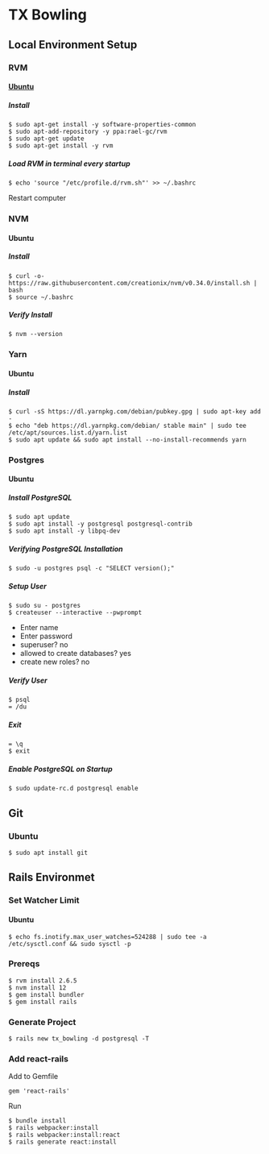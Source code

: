 # TX Bowling
## Local Environment Setup
### RVM
#### [Ubuntu](https://github.com/rvm/ubuntu_rvm)
##### Install

```
$ sudo apt-get install -y software-properties-common
$ sudo apt-add-repository -y ppa:rael-gc/rvm
$ sudo apt-get update
$ sudo apt-get install -y rvm
```
##### Load RVM in terminal every startup
```
$ echo 'source "/etc/profile.d/rvm.sh"' >> ~/.bashrc
```

Restart computer

### NVM
#### Ubuntu
##### Install
```
$ curl -o- https://raw.githubusercontent.com/creationix/nvm/v0.34.0/install.sh | bash
$ source ~/.bashrc
```
##### Verify Install
```
$ nvm --version
```

### Yarn
#### Ubuntu
##### Install
```
$ curl -sS https://dl.yarnpkg.com/debian/pubkey.gpg | sudo apt-key add -
$ echo "deb https://dl.yarnpkg.com/debian/ stable main" | sudo tee /etc/apt/sources.list.d/yarn.list
$ sudo apt update && sudo apt install --no-install-recommends yarn
```
### Postgres

#### Ubuntu

##### Install PostgreSQL

```
$ sudo apt update
$ sudo apt install -y postgresql postgresql-contrib
$ sudo apt install -y libpq-dev
```

##### Verifying PostgreSQL Installation
```
$ sudo -u postgres psql -c "SELECT version();"
```

##### Setup User
```
$ sudo su - postgres
$ createuser --interactive --pwprompt
```
* Enter name
* Enter password
* superuser? no
* allowed to create databases? yes
* create new roles? no

##### Verify User
```
$ psql
= /du
```

##### Exit
```
= \q
$ exit
```

##### Enable PostgreSQL on Startup
```
$ sudo update-rc.d postgresql enable
```

## Git

### Ubuntu

```
$ sudo apt install git
```

## Rails Environmet
### Set Watcher Limit
#### Ubuntu
```
$ echo fs.inotify.max_user_watches=524288 | sudo tee -a /etc/sysctl.conf && sudo sysctl -p
```
### Prereqs
```
$ rvm install 2.6.5
$ nvm install 12
$ gem install bundler
$ gem install rails
```

### Generate Project
```
$ rails new tx_bowling -d postgresql -T
```

### Add react-rails
Add to Gemfile
```
gem 'react-rails'
```
Run
```
$ bundle install
$ rails webpacker:install
$ rails webpacker:install:react
$ rails generate react:install
```

